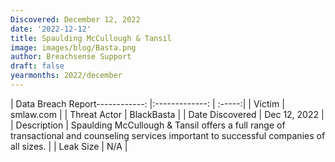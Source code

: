 ```yaml
---
Discovered: December 12, 2022
date: '2022-12-12'
title: Spaulding McCullough & Tansil
image: images/blog/Basta.png
author: Breachsense Support
draft: false
yearmonths: 2022/december
---
```


| Data Breach Report------------:     |:-------------:    | :-----:|
| Victim      | smlaw.com      | 
| Threat Actor      | BlackBasta      | 
| Date Discovered      | Dec 12, 2022      | 
| Description      | Spaulding McCullough & Tansil offers a full range of transactional and counseling services important to successful companies of all sizes.      | 
| Leak Size      | N/A      | 

